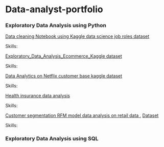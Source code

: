 # Data-analyst-portfolio

### Exploratory Data Analysis using Python 

[Data cleaning Notebook using Kaggle data science job roles dataset](https://github.com/venky88an/Data-analyst-portfolio/blob/main/Data_cleaning_python_using_pandas_with_summary_10_10_2024.ipynb)

Skills:

[Exploratory_Data_Analysis_Ecommerce_Kaggle dataset](https://github.com/venky88an/Data-analyst-portfolio/blob/main/Exploratory_Data_Analysis_Ecommerce_dataset.ipynb)

Skills:

[Data Analytics on Netflix customer base kaggle dataset](https://github.com/venky88an/Data-analyst-portfolio/blob/main/Data_Analytics_Netflix_customer_base_pandas_(Python)_10_10_2024.ipynb)

Skills:

[Health insurance data analysis ](https://github.com/venky88an/Data-analyst-portfolio/blob/main/Health_insurance_data_analysis_experiment_12_10_2024.ipynb)

Skills:

[Customer segmentation RFM model data analysis on retail data ](https://github.com/venky88an/Data-analyst-portfolio/blob/main/Customer_segmentation_RFM_model_12_10_2024.ipynb), [Dataset](https://www.kaggle.com/datasets/ulrikthygepedersen/online-retail-dataset)

Skills:

### Exploratory Data Analysis using SQL

